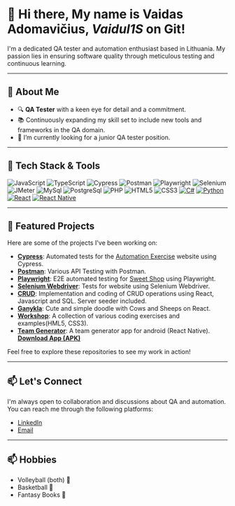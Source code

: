 # 👋 Hi there, My name is Vaidas Adomavičius, ***Vaidul1S*** on Git!

I'm a dedicated QA tester and automation enthusiast based in Lithuania. My passion lies in ensuring software quality through meticulous testing and continuous learning.

---

## 🧪 About Me

- 🔍 **QA Tester** with a keen eye for detail and a commitment.
- 📚 Continuously expanding my skill set to include new tools and frameworks in the QA domain.
- 👀 I’m currently looking for a junior QA tester position.
---

## 🧰 Tech Stack & Tools

![JavaScript](https://img.shields.io/badge/-JavaScript-F7DF1E?logo=javascript&logoColor=black&style=flat)
![TypeScript](https://img.shields.io/badge/-TypeScript-3178C6?logo=typescript&logoColor=white&style=flat)
![Cypress](https://img.shields.io/badge/-Cypress-17202C?logo=cypress&logoColor=white&style=flat)
![Postman](https://img.shields.io/badge/-Postman-FF6C37?logo=postman&logoColor=white&style=flat)
![Playwright](https://img.shields.io/badge/-Playwright-00599C?logo=playwright&logoColor=white&style=flat-square)
![Selenium](https://img.shields.io/badge/-Selenium-055955?logo=selenium&logoColor=green&style=flat-square)
![JMeter](https://img.shields.io/badge/JMeter-000000?logo=apachejmeter&logoColor=white&style=flat)
![MySql](https://img.shields.io/badge/MySQL-ffa500?style=for-the-badge&logo=mysql&logoColor=blue&style=flat-square)
![PostgreSql](https://img.shields.io/badge/postgresql-4169e1?style=for-the-badge&logo=postgresql&logoColor=white&style=flat-square)
![PHP](https://img.shields.io/badge/php-4169e1?style=for-the-badge&logo=php&logoColor=white&style=flat-square)
![HTML5](https://img.shields.io/badge/-HTML5-E34F26?logo=html5&logoColor=white&style=flat)
![CSS3](https://img.shields.io/badge/-CSS3-1572B6?logo=css3&logoColor=white&style=flat)
[![C#](https://custom-icon-badges.demolab.com/badge/C%23-%23239120.svg?logo=cshrp&logoColor=white)](#)
[![Python](https://img.shields.io/badge/Python-3776AB?logo=python&logoColor=fff)](#)
[![React](https://img.shields.io/badge/ReactJS-%2320232a.svg?logo=react&logoColor=%2361DAFB)](#)
[![React Native](https://img.shields.io/badge/React_Native-%2320232a.svg?logo=react&logoColor=%2361DAFB)](#)

---

## 📌 Featured Projects

Here are some of the projects I've been working on:

- [**Cypress**](https://github.com/Vaidul1S/Automation-Exercise-Cypress-Tests-1d): Automated tests for the [Automation Exercise](https://automationexercise.com/) website using Cypress.
- [**Postman**](https://github.com/Vaidul1S/postman_test): Various API Testing with Postman.
- [**Playwright**](https://github.com/Vaidul1S/Playwright-3d):  E2E automated testing for [Sweet Shop](https://sweetshop.netlify.app/) using Playwright.
- [**Selenium Webdriver**](https://github.com/Vaidul1S/Selenium): Tests for website using Selenium Webdriver.
- [**CRUD**](https://github.com/Vaidul1S/Tasks/tree/main/fundraser): Implementation and coding of CRUD operations using React, Javascript and SQL. Server seeder included.
- [**Ganykla**](https://github.com/Vaidul1S/Ganykla): Cute and simple doodle with Cows and Sheeps on React.
- [**Workshop**](https://github.com/Vaidul1S/Workshop): A collection of various coding exercises and examples(HML5, CSS3).
- [**Team Generator**](https://github.com/Vaidul1S/Workshop](https://github.com/Vaidul1S/code/tree/main/reactNative/firstApp)): A team generator app for android (React Native). [**Download App (APK)**](https://expo.dev/accounts/vaidul1s/projects/firstApp/builds/3e1e488a-eaf4-426e-b47e-44e7ec188003)
  

Feel free to explore these repositories to see my work in action! 

---

## 📫 Let's Connect

I'm always open to collaboration and discussions about QA and automation. You can reach me through the following platforms:

- [LinkedIn](https://www.linkedin.com/in/vaidas-adomavicius/)
- [Email](vaidas.adomaviciuss@gmail.com)

---

## 📫 Hobbies

- Volleyball (both) 🏐
- Basketball 🏀
- Fantasy Books 📖
